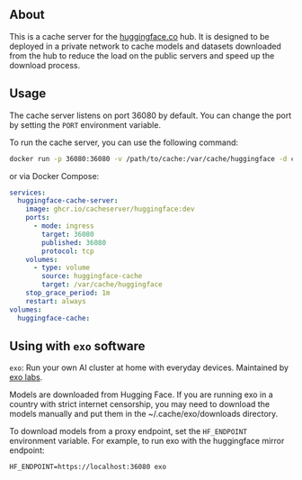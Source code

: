 ## About
This is a cache server for the <a href="https://huggingface.co/">huggingface.co</a> hub. It is designed to be deployed in a private network to cache models and datasets downloaded from the hub to reduce the load on the public servers and speed up the download process.

## Usage

The cache server listens on port 36080 by default. You can change the port by setting the `PORT` environment variable.

To run the cache server, you can use the following command:
```bash
docker run -p 36080:36080 -v /path/to/cache:/var/cache/huggingface -d chocolatefrappe/huggingface-cacheserver:main
```

or via Docker Compose:

```yaml
services:
  huggingface-cache-server:
    image: ghcr.io/cacheserver/huggingface:dev
    ports:
      - mode: ingress
        target: 36080
        published: 36080
        protocol: tcp
    volumes:
      - type: volume
        source: huggingface-cache
        target: /var/cache/huggingface
    stop_grace_period: 1m
    restart: always
volumes:
  huggingface-cache:
```

## Using with `exo` software

`exo`: Run your own AI cluster at home with everyday devices. Maintained by [exo labs](https://x.com/exolabs).

Models are downloaded from Hugging Face. If you are running exo in a country with strict internet censorship, you may need to download the models manually and put them in the ~/.cache/exo/downloads directory.

To download models from a proxy endpoint, set the `HF_ENDPOINT` environment variable. For example, to run exo with the huggingface mirror endpoint:

```env
HF_ENDPOINT=https://localhost:36080 exo
```

